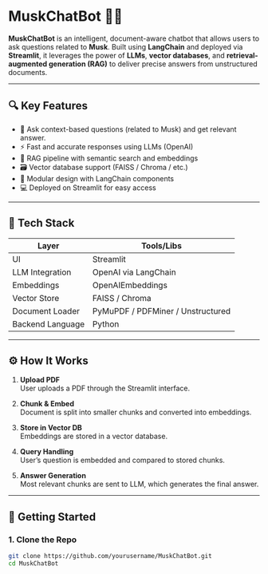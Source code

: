 # MuskChatBot 🤖📄

**MuskChatBot** is an intelligent, document-aware chatbot that allows users to ask questions related to  **Musk**. Built using **LangChain** and deployed via **Streamlit**, it leverages the power of **LLMs**, **vector databases**, and **retrieval-augmented generation (RAG)** to deliver precise answers from unstructured documents.

---

## 🔍 Key Features

- 📄 Ask context-based questions (related to Musk) and get relevant answer.
- ⚡ Fast and accurate responses using LLMs (OpenAI)
- 🧠 RAG pipeline with semantic search and embeddings
- 🗃️ Vector database support (FAISS / Chroma / etc.)
- 🧩 Modular design with LangChain components
- 💻 Deployed on Streamlit for easy access

---

## 🧠 Tech Stack

| Layer            | Tools/Libs                   |
|------------------|------------------------------|
| UI               | Streamlit                    |
| LLM Integration  | OpenAI via LangChain         |
| Embeddings       | OpenAIEmbeddings             |
| Vector Store     | FAISS / Chroma               |
| Document Loader  | PyMuPDF / PDFMiner / Unstructured |
| Backend Language | Python                       |

---

## ⚙️ How It Works

1. **Upload PDF**  
   User uploads a PDF through the Streamlit interface.

2. **Chunk & Embed**  
   Document is split into smaller chunks and converted into embeddings.

3. **Store in Vector DB**  
   Embeddings are stored in a vector database.

4. **Query Handling**  
   User’s question is embedded and compared to stored chunks.

5. **Answer Generation**  
   Most relevant chunks are sent to LLM, which generates the final answer.

---

## 🚀 Getting Started

### 1. Clone the Repo

```bash
git clone https://github.com/yourusername/MuskChatBot.git
cd MuskChatBot
